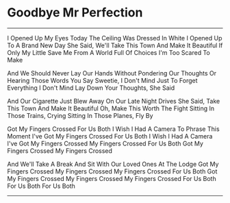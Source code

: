 # Goodbye Mr Perfection

---

I Opened Up My Eyes Today 
The Ceiling Was Dressed In White 
I Opened Up To A Brand New Day 
She Said, We'll Take This Town And Make It Beautiful 
If Only My Little Save Me From 
A World Full Of Choices I'm Too Scared To Make 

And We Should Never Lay Our Hands 
Without Pondering Our Thoughts 
Or Hearing Those Words You Say 
Sweetie, I Don't Mind 
Just To Forget Everything 
I Don't Mind Lay Down Your Thoughts, She Said 

And Our Cigarette Just Blew Away 
On Our Late Night Drives 
She Said, Take This Town And Make It Beautiful 
Oh, Make This Worth The Fight 
Sitting In Those Trains, Crying 
Sitting In Those Planes, Fly By 

Got My Fingers Crossed For Us Both 
I Wish I Had A Camera To Phrase This Moment 
I've Got My Fingers Crossed For Us Both 
I Wish I Had A Camera 
I've Got My Fingers Crossed 
My Fingers Crossed For Us Both 
Got My Fingers Crossed 
My Fingers Crossed 

And We'll Take A Break And Sit With Our Loved Ones At The Lodge 
Got My Fingers Crossed 
My Fingers Crossed 
My Fingers Crossed For Us Both 
Got My Fingers Crossed 
My Fingers Crossed 
My Fingers Crossed For Us Both 
For Us Both 
For Us Both 

---